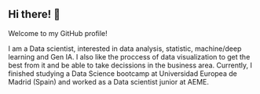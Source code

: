 ## Hi there! 🐧 
Welcome to my GitHub profile!

I am a Data scientist, interested in data analysis, statistic, machine/deep learning and Gen IA. I also like the proccess of data visualization to get the best from it and be able to take decissions in the business area. Currently, I finished studying a Data Science bootcamp at Universidad Europea de Madrid (Spain) and worked as a Data scientist junior at AEME.
